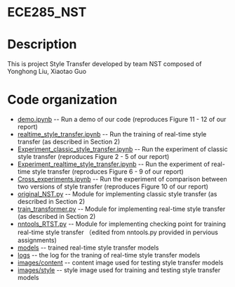 # ECE285_NST
Description
===========
This is project Style Transfer developed by team NST composed of Yonghong Liu, Xiaotao Guo

Code organization
=================
- [demo.ipynb](demo.ipynb) -- Run a demo of our code (reproduces Figure 11 - 12 of our report)
- [realtime_style_transfer.ipynb](realtime_style_transfer.ipynb) -- Run the training of real-time style transfer (as described in Section 2)
- [Experiment_classic_style_transfer.ipynb](Experiment_classic_style_transfer.ipynb) -- Run the experiment of classic style transfer (reproduces Figure 2 - 5 of our report)
- [Experiment_realtime_style_transfer.ipynb](Experiment_realtime_style_transfer.ipynb) -- Run the experiment of real-time style transfer (reproduces Figure 6 - 9 of our report)
- [Cross_experiments.ipynb](Cross_experiments.ipynb) -- Run the experiment of comparison between two versions of style transfer (reproduces Figure 10 of our report)
- [original_NST.py](original_NST.py) -- Module for implementing classic style transfer (as described in Section 2) 
- [train_transformer.py](train_transformer.py) -- Module for implementing real-time style transfer (as described in Section 2)
- [nntools_RTST.py](nntools_RTST.py) -- Module for implementing checking point for training real-time style transfer （edited from nntools.py provided in pervious assignments)
- [models](models/) -- trained real-time style transfer models
- [logs](logs/) -- the log for the traning of real-time style transfer models 
- [images/content](images/content/) -- content image used for testing style transfer models 
- [images/style](images/style/) -- style image used for training and testing style transfer models
